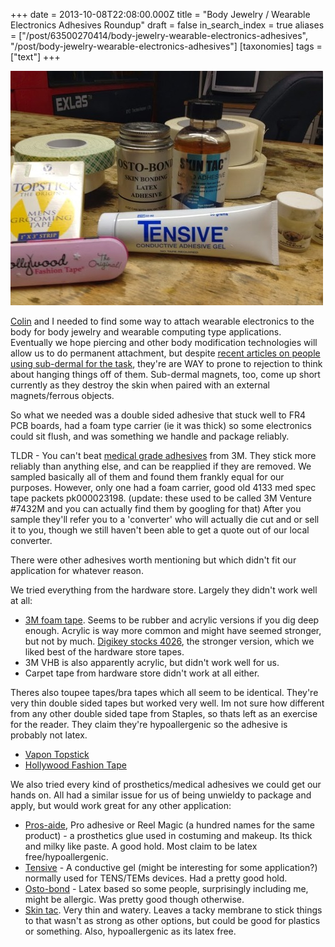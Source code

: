 +++
date = 2013-10-08T22:08:00.000Z
title = "Body Jewelry / Wearable Electronics Adhesives Roundup"
draft = false
in_search_index = true
aliases = ["/post/63500270414/body-jewelry-wearable-electronics-adhesives", "/post/body-jewelry-wearable-electronics-adhesives"]
[taxonomies]
tags = ["text"]
+++

![image](/images/tumblr_inline_pbyzrs3IbP1rp3p4d_540.jpg)

[Colin](http://colin-ho.com/) and I needed to find some way to attach wearable electronics to the body for body jewelry and wearable computing type applications. Eventually we hope piercing and other body modification technologies will allow us to do permanent attachment, but despite [recent articles on people using sub-dermal for the task](http://hackaday.com/2012/05/13/hacking-magnets-into-your-skin/), they're are WAY to prone to rejection to think about hanging things off of them. Sub-dermal magnets, too, come up short currently as they destroy the skin when paired with an external magnets/ferrous objects.

So what we needed was a double sided adhesive that stuck well to FR4 PCB boards, had a foam type carrier (ie it was thick) so some electronics could sit flush, and was something we handle and package reliably.

<!-- more --> 

TLDR - You can't beat [medical grade adhesives](go.3M.com/medicalspecialties%20) from 3M. They stick more reliably than anything else, and can be reapplied if they are removed. We sampled basically all of them and found them frankly equal for our purposes. However, only one had a foam carrier, good old 4133 med spec tape packets pk000023198. (update: these used to be called 3M Venture #7432M and you can actually find them by googling for that) After you sample they'll refer you to a 'converter' who will actually die cut and or sell it to you, though we still haven't been able to get a quote out of our local converter.

  
There were other adhesives worth mentioning but which didn't fit our application for whatever reason.

We tried everything from the hardware store. Largely they didn't work well at all:

  * [3M foam tape](http://www.amazon.com/3M-Scotch-Mounting-Squares-48-Squares/dp/B000KKPHZ8/ref=sr_1_1?ie=UTF8&qid=1370851481&sr=8-1&keywords=3m+square). Seems to be rubber and acrylic versions if you dig deep enough. Acrylic is way more common and might have seemed stronger, but not by much. [Digikey stocks 4026](http://www.digikey.com/product-search/en?s=9847&pv699=23&FV=fff4003b%2Cfff800a1&k=4026&mnonly=0&newproducts=0&ColumnSort=0&page=1&quantity=0&ptm=0&fid=0&pageSize=25), the stronger version, which we liked best of the hardware store tapes.
  * 3M VHB is also apparently acrylic, but didn't work well for us.
  * Carpet tape from hardware store didn't work at all either.



Theres also toupee tapes/bra tapes which all seem to be identical. They're very thin double sided tapes but worked very well. Im not sure how different from any other double sided tape from Staples, so thats left as an exercise for the reader. They claim they're hypoallergenic so the adhesive is probably not latex.

  * [Vapon Topstick](http://www.vapon.com/topstick.htm)
  * [Hollywood Fashion Tape](https://hollywoodfashionsecrets.com/)



We also tried every kind of prosthetics/medical adhesives we could get our hands on. All had a similar issue for us of being unwieldy to package and apply, but would work great for any other application:

  * [Pros-aide](http://www.pros-aide.com/), Pro adhesive or Reel Magic (a hundred names for the same product) - a prosthetics glue used in costuming and makeup. Its thick and milky like paste. A good hold. Most claim to be latex free/hypoallergenic.
  * [Tensive](http://www.amazon.com/Parker-Labs-Tensive-Conductive-Adhesive/dp/B0011YY9YM) \- A conductive gel (might be interesting for some application?) normally used for TENS/TEMs devices. Had a pretty good hold.
  * [Osto-bond](http://www.amazon.com/Skin-Bond-Latex-Adhesive-OSTO-BOND/dp/B000PA3B6A) \- Latex based so some people, surprisingly including me, might be allergic. Was pretty good though otherwise.
  * [Skin tac](http://www.amazon.com/Skin-Tac-Liquid-Adhesive-Barrier-SKIN/dp/B008IUA6DU/ref=sr_1_5?ie=UTF8&qid=1381269310&sr=8-5&keywords=skin-tac). Very thin and watery. Leaves a tacky membrane to stick things to that wasn't as strong as other options, but could be good for plastics or something. Also, hypoallergenic as its latex free.


